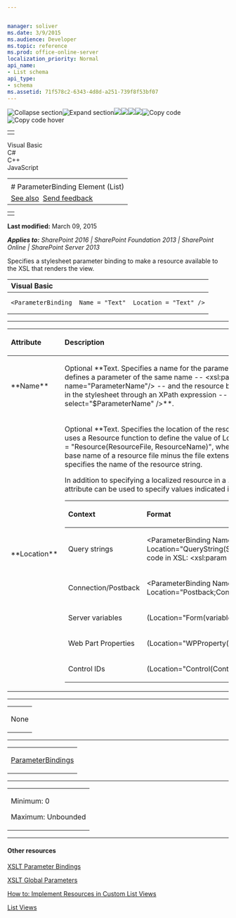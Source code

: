 ```yaml
---


manager: soliver
ms.date: 3/9/2015
ms.audience: Developer
ms.topic: reference
ms.prod: office-online-server
localization_priority: Normal
api_name:
- List schema
api_type:
- schema
ms.assetid: 71f578c2-6343-4d8d-a251-739f8f53bf07
---
```


![Collapse
section](../icons/collapse_all.gif "Collapse section")![Expand
section](../icons/expand_all.gif "Expand section")![](../icons/collapse_all.gif)![](../icons/expand_all.gif)![](../icons/dropdown.gif)![](../icons/dropdownHover.gif)![Copy
code](../icons/copycode.gif "Copy code")![Copy code
hover](../icons/copycodeHighlight.gif "Copy code hover")
<table>
<tbody>
<tr class="odd">
<td align="left"></td>
</tr>
</tbody>
</table>

Visual Basic  
C\#  
C++  
JavaScript  

<table>
<tbody>
<tr class="odd">
<td align="left"><span id="runningHeaderText"></span></td>
</tr>
<tr class="even">
<td align="left"># ParameterBinding Element (List)</td>
</tr>
<tr class="odd">
<td align="left"><a href="#seeAlsoToggle">See also</a>  <span id="headfeedbackarea" class="feedbackhead"><a href="javascript:SubmitFeedback(&#39;docthis@Microsoft.com&#39;,&#39;&#39;,&#39;&#39;,&#39;&#39;,&#39;1.0.18082.1225&#39;,&#39;%0\dThank%20you%20for%20your%20feedback.%20The%20developer%20writing%20teams%20use%20your%20feedback%20to%20improve%20documentation.%20While%20we%20are%20reviewing%20your%20feedback,%20we%20may%20send%20you%20e-mail%20to%20ask%20for%20clarification%20or%20feedback%20on%20a%20solution.%20We%20do%20not%20use%20your%20e-mail%20address%20for%20any%20other%20purpose%20and%20we%20delete%20it%20after%20we%20finish%20our%20review.%0\AFor%20further%20information%20about%20the%20privacy%20policies%20of%20Microsoft,%20please%20see%20http://privacy.microsoft.com/en-us/default.aspx.%0\A%0\d&#39;,&#39;Customer%20feedback&#39;);">Send feedback</a></span></td>
</tr>
</tbody>
</table>

<table>
<colgroup>
<col width="100%" />
</colgroup>
<tbody>
<tr class="odd">
<td align="left"></td>
</tr>
</tbody>
</table>

**Last modified:** March 09, 2015

***Applies to:** SharePoint 2016 | SharePoint Foundation 2013 |
SharePoint Online | SharePoint Server 2013*

Specifies a stylesheet parameter binding to make a resource available to
the XSL that renders the view.

<span codelanguage="VisualBasic"></span>
<table>
<colgroup>
<col width="100%" />
</colgroup>
<thead>
<tr class="header">
<th align="left">Visual Basic</th>
</tr>
</thead>
<tbody>
<tr class="odd">
<td align="left"><pre><code>&lt;ParameterBinding  Name = &quot;Text&quot;  Location = &quot;Text&quot; /&gt;</code></pre></td>
</tr>
</tbody>
</table>


-----------------------------------------------------------------------------------------------------------------------------------------------------------------------------------------------

<table>
<colgroup>
<col width="50%" />
<col width="50%" />
</colgroup>
<thead>
<tr class="header">
<th align="left"><p>Attribute</p></th>
<th align="left"><p>Description</p></th>
</tr>
</thead>
<tbody>
<tr class="odd">
<td align="left"><p>**Name**</p></td>
<td align="left"><p>Optional **Text</span>. Specifies a name for the parameter. The XSL stylesheet defines a parameter of the same name -- <span class="code">&lt;xsl:param name=&quot;ParameterName&quot;/&gt;</span> -- and the resource becomes available anywhere in the stylesheet through an XPath expression -- <span class="code">&lt;xsl:value-of select=&quot;$ParameterName&quot; /&gt;**.</p></td>
</tr>
<tr class="even">
<td align="left"><p>**Location**</p></td>
<td align="left"><p>Optional **Text</span>. Specifies the location of the resource. SharePoint Foundation uses a <span class="keyword">Resource</span> function to define the value of <span class="keyword">Location</span> in the format <span class="code">Location = &quot;Resource(ResourceFile, ResourceName)&quot;</span>, where <span class="parameter" sdata="paramReference">ResourceFile</span> specifies the base name of a resource file minus the file extension, and <span class="parameter" sdata="paramReference">ResourceName** specifies the name of the resource string.</p>
<p>In addition to specifying a localized resource in a .resx file, the **Location** attribute can be used to specify values indicated in the following table.</p>
<div class="tableSection">
<table>
<colgroup>
<col width="50%" />
<col width="50%" />
</colgroup>
<thead>
<tr class="header">
<th align="left"><p>Context</p></th>
<th align="left"><p>Format</p></th>
</tr>
</thead>
<tbody>
<tr class="odd">
<td align="left"><p>Query strings</p></td>
<td align="left"><p><span class="code">&lt;ParameterBinding Name=&quot;SelectedID&quot; Location=&quot;QueryString(SelectedID)&quot;/&gt;</span>Corresponding code in XSL: <span class="code">&lt;xsl:param name=&quot;SelectedID&quot;/&gt;</span></p></td>
</tr>
<tr class="even">
<td align="left"><p>Connection/Postback</p></td>
<td align="left"><p><span class="code">&lt;ParameterBinding Name=&quot;dvt_firstrow&quot; Location=&quot;Postback;Connection&quot;/&gt;</span></p></td>
</tr>
<tr class="odd">
<td align="left"><p>Server variables</p></td>
<td align="left"><p><span class="code">(Location=&quot;Form(variableName)&quot;)</span></p></td>
</tr>
<tr class="even">
<td align="left"><p>Web Part Properties</p></td>
<td align="left"><p><span class="code">(Location=&quot;WPProperty(PropertyValue&quot;)</span></p></td>
</tr>
<tr class="odd">
<td align="left"><p>Control IDs</p></td>
<td align="left"><p><span class="code">(Location=&quot;Control(ControlID)&quot;)</span></p></td>
</tr>
</tbody>
</table>
</div></td>
</tr>
</tbody>
</table>


---------------------------------------------------------------------------------------------------------------------------------------------------------------------------------------------------

<table>
<colgroup>
<col width="100%" />
</colgroup>
<tbody>
<tr class="odd">
<td align="left"><p>None</p></td>
</tr>
</tbody>
</table>


----------------------------------------------------------------------------------------------------------------------------------------------------------------------------------------------------

<table>
<colgroup>
<col width="100%" />
</colgroup>
<tbody>
<tr class="odd">
<td align="left"><p><a href="parameterbindings-element-list.htm">ParameterBindings</a></p></td>
</tr>
</tbody>
</table>


------------------------------------------------------------------------------------------------------------------------------------------------------------------------------------------------

<table>
<colgroup>
<col width="100%" />
</colgroup>
<tbody>
<tr class="odd">
<td align="left"><p>Minimum: 0</p>
<p>Maximum: Unbounded</p></td>
</tr>
</tbody>
</table>


-------------------------------------------------------------------------------------------------------------------------------------------------------------------------------------------

#### Other resources

[XSLT Parameter
Bindings](http://msdn.microsoft.com/library/0e63af9c-c94b-4425-8b93-989dad1dd49d(Office.15).aspx)

[XSLT Global
Parameters](http://msdn.microsoft.com/library/13abde86-c820-42bd-863a-c9c8829255a6(Office.15).aspx)

[How to: Implement Resources in Custom List
Views](http://msdn.microsoft.com/library/f8a01a0b-0538-4c4a-b2af-30c3f7f1ff4b(Office.15).aspx)

[List
Views](http://msdn.microsoft.com/library/43e6ba7e-eddb-418a-a570-c0815016fc17(Office.15).aspx)









